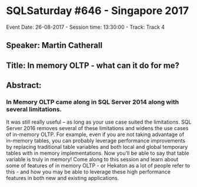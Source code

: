 # SQLSaturday #646 - Singapore 2017
Event Date: 26-08-2017 - Session time: 13:30:00 - Track: Track 4
## Speaker: Martin Catherall
## Title: In memory OLTP  - what can it do for me?
## Abstract:
### In Memory OLTP came along in SQL Server 2014 along with several limitations.
It was still really useful – as long as your use case suited the limitations.
SQL Server 2016 removes several of these limitations and widens the use cases of in-memory OLTP.
For example, even if you are not taking advantage of in-memory tables, you can probably leverage performance improvements by replacing traditional table variables and both local and global temporary tables with in memory implementations. Now you’ll be able to say that table variable is truly in memory!
Come along to this session and learn about some of features of in memory OLTP  - or Hekaton as a lot of people refer to this -  and how you may be able to leverage these high performance features in both new and existing applications.

